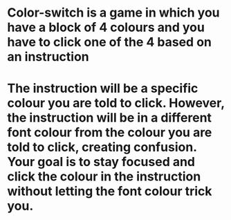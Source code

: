 # Color-switch is a game in which you have a block of 4 colours and you have to click one of the 4 based on an instruction
# The instruction will be a specific colour you are told to click. However, the instruction will be in a different font colour from the colour you are told to click, creating confusion. Your goal is to stay focused and click the colour in the instruction without letting the font colour trick you.
